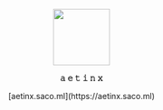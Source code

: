 <br/>
<br/>
<br/>

<p align="center">
  <img width="100" src="https://avatars.githubusercontent.com/u/65425469?v=5">
</p>

<p align="center">
  <b>𝚊 𝚎 𝚝 𝚒 𝚗 𝚡</b>
</p>

<p align="center">
  [aetinx.saco.ml](https://aetinx.saco.ml)
</p>

<br/>
<br/>
<br/>
